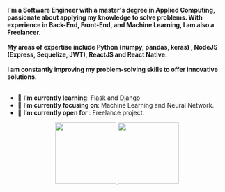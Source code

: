 <div>
    <div align=left>
        <p>
            <strong>
                I'm a Software Engineer with a master's degree in Applied Computing, passionate about applying my knowledge to solve problems. With experience in Back-End, Front-End, and Machine Learning, I am also a Freelancer.<br><br>
                My areas of expertise include Python (numpy, pandas, keras) , NodeJS (Express, Sequelize, JWT), ReactJS and React Native.<br><br>
                I am constantly improving my problem-solving skills to offer innovative solutions.<br><br>
            </strong>
        </p>
        <ul>
            <li>🌱 <b>I’m currently learning</b>: Flask and Django </li>
            <li>🎯 <b>I’m currently focusing on</b>: Machine Learning and Neural Network. </li>
            <li>🤔 <b>I’m currently open for </b>: Freelance project.</li>
        </ul>
    </div>
    <div align="center">
        <a href="https://github.com/Renannr">
        <img height="140em" src="https://github-readme-stats.vercel.app/api?username=Renannr&show_icons=true&theme=dark&include_all_commits=true&count_private=true"/>
        <img height="140em" src="https://github-readme-stats.vercel.app/api/top-langs/?username=Renannr&layout=compact&langs_count=7&theme=dark"/>
    </div>
</div>
